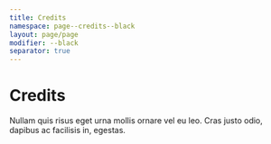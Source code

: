 ```yaml
---
title: Credits
namespace: page--credits--black
layout: page/page
modifier: --black
separator: true
---
```


# Credits

Nullam quis risus eget urna mollis ornare vel eu leo. Cras justo odio, dapibus ac facilisis in, egestas.
